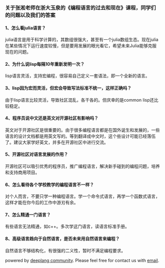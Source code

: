 ### 关于张淞老师在浙大玉泉的《编程语言的过去和现在》课程，同学们的问题以及我们的答案

#### 1、怎么看julia语言？

julia语言是用于科学计算的，其数组很强大，甚至有一个julia数组生态。现在julia在某些情况下运行速度较慢，但是要用发展的眼光看它，希望未来Julia能够克服现在的问题。

#### 2、为什么说lisp每隔10年重新发明一次？

lisp语言灵活，支持宏编程，很容易自己定义一套语法，即一个全新的语言。

#### 3、lisp因为宏而灵活，但宏会导致写法标准不统一，这样正确吗？

由于lisp语言比较灵活，导致社区混乱，各干各的。但庆幸的是common lisp还比较稳定。

#### 4、程序员说中文还是英文对开源社区有影响吗？

英文对于开源社区是很重要的。由于很多编程语言都是在国外诞生和发展的，一些语言的设计文档都是用英文写的。等到翻译成中文时，这个些设计可能已经落伍了。建议大家学好英文，并多在开源社区中进行交流。

#### 5、开源社区对语言发展的作用？

开源社区可以吸引优秀的程序员，推广编程语言，解决新手碰到的编程问题，培养和支持商用项目。

#### 6、怎么看待各个学校教学的编程语言不一样？

对个人而言，不要只学一种编程语言。学一个命令式语言，再学一个函数式语言，这样才能在你今后的工作中游刃有余。

#### 7、怎么精通一门语言？

有些语言无法精通，如c++。多次学这门语言，读语言标准手册。

#### 8、高级语言趋向于自然语言，是否未来用自然语言来编程？

自然语言不够结构化，有很强的二义性，暂时不满足编程要求。



powered by [deeplang community](http://www.deeplang.org). Please feel free for contact us with [email](mailto:swubear@163.com).